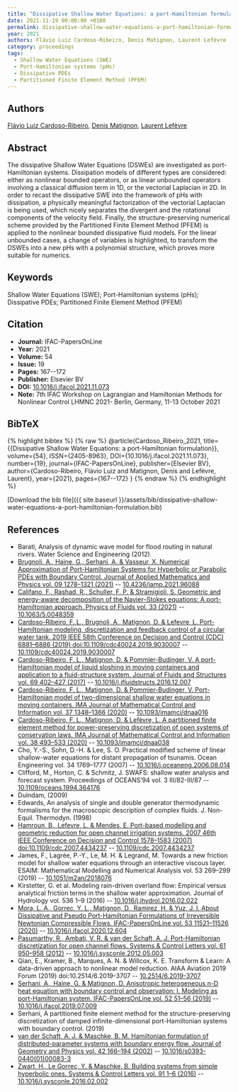 ```yaml
---
title: "Dissipative Shallow Water Equations: a port-Hamiltonian formulation"
date: 2021-11-19 00:00:00 +0100
permalink: dissipative-shallow-water-equations-a-port-hamiltonian-formulation
year: 2021
authors: Flávio Luiz Cardoso-Ribeiro, Denis Matignon, Laurent Lefèvre
category: proceedings
tags:
  - Shallow Water Equations (SWE)
  - Port-Hamiltonian systems (pHs)
  - Dissipative PDEs
  - Partitioned Finite Element Method (PFEM)
---
```

 
## Authors
[Flávio Luiz Cardoso-Ribeiro](authors/flavio-luiz-cardoso-ribeiro), [Denis Matignon](authors/denis-matignon), [Laurent Lefèvre](authors/laurent-lefevre)
 
## Abstract
The dissipative Shallow Water Equations (DSWEs) are investigated as port-Hamiltonian systems. Dissipation models of different types are considered: either as nonlinear bounded operators, or as linear unbounded operators involving a classical diffusion term in 1D, or the vectorial Laplacian in 2D. In order to recast the dissipative SWE into the framework of pHs with dissipation, a physically meaningful factorization of the vectorial Laplacian is being used, which nicely separates the divergent and the rotational components of the velocity field. Finally, the structure-preserving numerical scheme provided by the Partitioned Finite Element Method (PFEM) is applied to the nonlinear bounded dissipative fluid models. For the linear unbounded cases, a change of variables is highlighted, to transform the DSWEs into a new pHs with a polynomial structure, which proves more suitable for numerics.
 
## Keywords
Shallow Water Equations (SWE); Port-Hamiltonian systems (pHs); Dissipative PDEs; Partitioned Finite Element Method (PFEM)
 
## Citation
- **Journal:** IFAC-PapersOnLine
- **Year:** 2021
- **Volume:** 54
- **Issue:** 19
- **Pages:** 167--172
- **Publisher:** Elsevier BV
- **DOI:** [10.1016/j.ifacol.2021.11.073](https://doi.org/10.1016/j.ifacol.2021.11.073)
- **Note:** 7th IFAC Workshop on Lagrangian and Hamiltonian Methods for Nonlinear Control LHMNC 2021- Berlin, Germany, 11-13 October 2021
 
## BibTeX
{% highlight bibtex %}
{% raw %}
@article{Cardoso_Ribeiro_2021,
  title={{Dissipative Shallow Water Equations: a port-Hamiltonian formulation}},
  volume={54},
  ISSN={2405-8963},
  DOI={10.1016/j.ifacol.2021.11.073},
  number={19},
  journal={IFAC-PapersOnLine},
  publisher={Elsevier BV},
  author={Cardoso-Ribeiro, Flávio Luiz and Matignon, Denis and Lefèvre, Laurent},
  year={2021},
  pages={167--172}
}
{% endraw %}
{% endhighlight %}
 
[Download the bib file]({{ site.baseurl }}/assets/bib/dissipative-shallow-water-equations-a-port-hamiltonian-formulation.bib)
 
## References
- Barati, Analysis of dynamic wave model for flood routing in natural rivers. Water Science and Engineering (2012)
- [Brugnoli, A., Haine, G., Serhani, A. & Vasseur, X. Numerical Approximation of Port-Hamiltonian Systems for Hyperbolic or Parabolic PDEs with Boundary Control. Journal of Applied Mathematics and Physics vol. 09 1278–1321 (2021)](numerical-approximation-of-port-hamiltonian-systems-for-hyperbolic-or-parabolic-pdes-with-boundary-control) -- [10.4236/jamp.2021.96088](https://doi.org/10.4236/jamp.2021.96088)
- [Califano, F., Rashad, R., Schuller, F. P. & Stramigioli, S. Geometric and energy-aware decomposition of the Navier–Stokes equations: A port-Hamiltonian approach. Physics of Fluids vol. 33 (2021)](geometric-and-energy-aware-decomposition-of-the-navier-stokes-equations-a-port-hamiltonian-approach) -- [10.1063/5.0048359](https://doi.org/10.1063/5.0048359)
- [Cardoso-Ribeiro, F. L., Brugnoli, A., Matignon, D. & Lefevre, L. Port-Hamiltonian modeling, discretization and feedback control of a circular water tank. 2019 IEEE 58th Conference on Decision and Control (CDC) 6881–6886 (2019) doi:10.1109/cdc40024.2019.9030007](port-hamiltonian-modeling-discretization-and-feedback-control-of-a-circular-water-tank) -- [10.1109/cdc40024.2019.9030007](https://doi.org/10.1109/cdc40024.2019.9030007)
- [Cardoso-Ribeiro, F. L., Matignon, D. & Pommier-Budinger, V. A port-Hamiltonian model of liquid sloshing in moving containers and application to a fluid-structure system. Journal of Fluids and Structures vol. 69 402–427 (2017)](a-port-hamiltonian-model-of-liquid-sloshing-in-moving-containers-and-application-to-a-fluid-structure-system) -- [10.1016/j.jfluidstructs.2016.12.007](https://doi.org/10.1016/j.jfluidstructs.2016.12.007)
- [Cardoso-Ribeiro, F. L., Matignon, D. & Pommier-Budinger, V. Port-Hamiltonian model of two-dimensional shallow water equations in moving containers. IMA Journal of Mathematical Control and Information vol. 37 1348–1366 (2020)](port-hamiltonian-model-of-two-dimensional-shallow-water-equations-in-moving-containers) -- [10.1093/imamci/dnaa016](https://doi.org/10.1093/imamci/dnaa016)
- [Cardoso-Ribeiro, F. L., Matignon, D. & Lefèvre, L. A partitioned finite element method for power-preserving discretization of open systems of conservation laws. IMA Journal of Mathematical Control and Information vol. 38 493–533 (2020)](a-partitioned-finite-element-method-for-power-preserving-discretization-of-open-systems-of-conservation-laws) -- [10.1093/imamci/dnaa038](https://doi.org/10.1093/imamci/dnaa038)
- Cho, Y.-S., Sohn, D.-H. & Lee, S. O. Practical modified scheme of linear shallow-water equations for distant propagation of tsunamis. Ocean Engineering vol. 34 1769–1777 (2007) -- [10.1016/j.oceaneng.2006.08.014](https://doi.org/10.1016/j.oceaneng.2006.08.014)
- Clifford, M., Horton, C. & Schmitz, J. SWAFS: shallow water analysis and forecast system. Proceedings of OCEANS’94 vol. 3 III/82-III/87 -- [10.1109/oceans.1994.364176](https://doi.org/10.1109/oceans.1994.364176)
- Duindam, (2009)
- Edwards, An analysis of single and double generator thermodynamic formalisms for the macroscopic description of complex fluids. J. Non-Equil. Thermodyn. (1998)
- [Hamroun, B., Lefevre, L. & Mendes, E. Port-based modelling and geometric reduction for open channel irrigation systems. 2007 46th IEEE Conference on Decision and Control 1578–1583 (2007) doi:10.1109/cdc.2007.4434237](port-based-modelling-and-geometric-reduction-for-open-channel-irrigation-systems) -- [10.1109/cdc.2007.4434237](https://doi.org/10.1109/cdc.2007.4434237)
- James, F., Lagrée, P.-Y., Le, M. H. & Legrand, M. Towards a new friction model for shallow water equations through an interactive viscous layer. ESAIM: Mathematical Modelling and Numerical Analysis vol. 53 269–299 (2019) -- [10.1051/m2an/2018076](https://doi.org/10.1051/m2an/2018076)
- Kirstetter, G. et al. Modeling rain-driven overland flow: Empirical versus analytical friction terms in the shallow water approximation. Journal of Hydrology vol. 536 1–9 (2016) -- [10.1016/j.jhydrol.2016.02.022](https://doi.org/10.1016/j.jhydrol.2016.02.022)
- [Mora, L. A., Gorrec, Y. L., Matignon, D., Ramirez, H. & Yuz, J. I. About Dissipative and Pseudo Port-Hamiltonian Formulations of Irreversible Newtonian Compressible Flows. IFAC-PapersOnLine vol. 53 11521–11526 (2020)](about-dissipative-and-pseudo-port-hamiltonian-formulations-of-irreversible-newtonian-compressible-flows) -- [10.1016/j.ifacol.2020.12.604](https://doi.org/10.1016/j.ifacol.2020.12.604)
- [Pasumarthy, R., Ambati, V. R. & van der Schaft, A. J. Port-Hamiltonian discretization for open channel flows. Systems &amp; Control Letters vol. 61 950–958 (2012)](port-hamiltonian-discretization-for-open-channel-flows) -- [10.1016/j.sysconle.2012.05.003](https://doi.org/10.1016/j.sysconle.2012.05.003)
- Qian, E., Kramer, B., Marques, A. N. & Willcox, K. E. Transform &amp; Learn: A data-driven approach to nonlinear model reduction. AIAA Aviation 2019 Forum (2019) doi:10.2514/6.2019-3707 -- [10.2514/6.2019-3707](https://doi.org/10.2514/6.2019-3707)
- [Serhani, A., Haine, G. & Matignon, D. Anisotropic heterogeneous n-D heat equation with boundary control and observation: I. Modeling as port-Hamiltonian system. IFAC-PapersOnLine vol. 52 51–56 (2019)](anisotropic-heterogeneous-n-d-heat-equation-with-boundary-control-and-observation-i-modeling-as-port-hamiltonian-system) -- [10.1016/j.ifacol.2019.07.009](https://doi.org/10.1016/j.ifacol.2019.07.009)
- Serhani, A partitioned finite element method for the structure-preserving discretization of damped infinite-dimensional port-Hamiltonian systems with boundary control. (2019)
- [van der Schaft, A. J. & Maschke, B. M. Hamiltonian formulation of distributed-parameter systems with boundary energy flow. Journal of Geometry and Physics vol. 42 166–194 (2002)](hamiltonian-formulation-of-distributed-parameter-systems-with-boundary-energy-flow) -- [10.1016/s0393-0440(01)00083-3](https://doi.org/10.1016/s0393-0440(01)00083-3)
- [Zwart, H., Le Gorrec, Y. & Maschke, B. Building systems from simple hyperbolic ones. Systems &amp; Control Letters vol. 91 1–6 (2016)](building-systems-from-simple-hyperbolic-ones) -- [10.1016/j.sysconle.2016.02.002](https://doi.org/10.1016/j.sysconle.2016.02.002)

